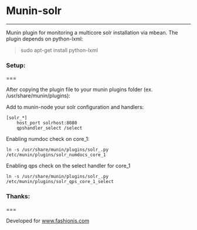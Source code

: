 # Munin-solr
-------------

Munin plugin for monitoring a multicore solr installation via mbean.
The plugin depends on python-lxml:
> sudo apt-get install python-lxml

### Setup:
===

After copying the plugin file to your munin plugins folder (ex. /usr/share/munin/plugins):

Add to munin-node your solr configuration and handlers:

    [solr_*]
        host_port solrhost:8080 
        qpshandler_select /select


Enabling numdoc check on core_1:

    ln -s /usr/share/munin/plugins/solr_.py /etc/munin/plugins/solr_numdocs_core_1


Enabling qps check on the select handler for core_1

    ln -s /usr/share/munin/plugins/solr_.py /etc/munin/plugins/solr_qps_core_1_select

### Thanks:
===

Developed for www.fashionis.com
